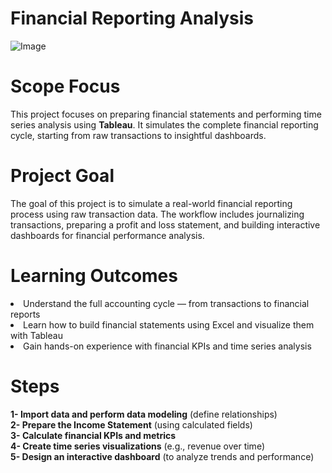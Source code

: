 # Financial Reporting Analysis 
![Image](https://github.com/user-attachments/assets/5dc19d76-0a7f-43e2-867b-1b3d3e93d82e) <br>

# Scope Focus
This project focuses on preparing financial statements and performing time series analysis using **Tableau**. It simulates the complete financial reporting cycle, starting from raw transactions to insightful dashboards.

# Project Goal
The goal of this project is to simulate a real-world financial reporting process using raw transaction data. The workflow includes journalizing transactions, preparing a profit and loss statement, and building interactive dashboards for financial performance analysis.

# Learning Outcomes
<li> Understand the full accounting cycle — from transactions to financial reports </li>
<li> Learn how to build financial statements using Excel and visualize them with Tableau  </li>
<li>Gain hands-on experience with financial KPIs and time series analysis  </li>

# Steps 
**1- Import data and perform data modeling** (define relationships)  <br>
**2- Prepare the Income Statement** (using calculated fields) <br>
**3- Calculate financial KPIs and metrics** <br>
**4- Create time series visualizations** (e.g., revenue over time)   <br>
**5- Design an interactive dashboard** (to analyze trends and performance) <br>

